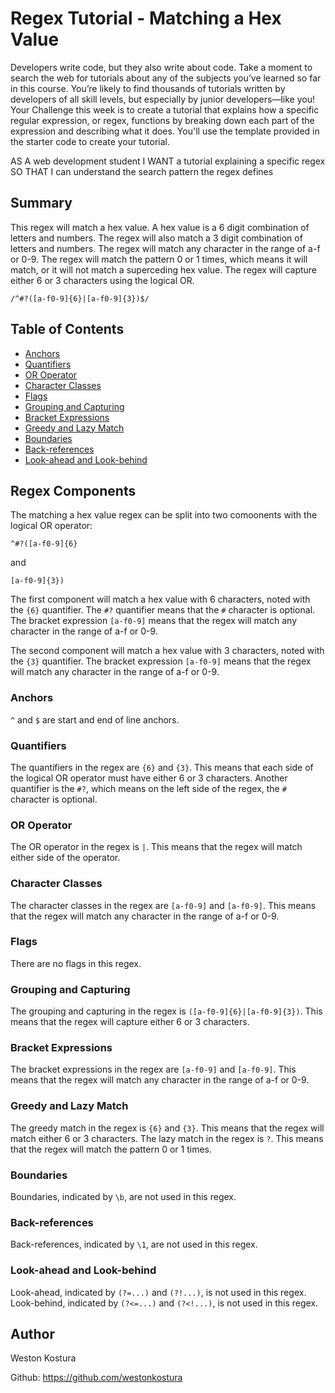 # Regex Tutorial - Matching a Hex Value

Developers write code, but they also write about code. Take a moment to search the web for tutorials about any of the subjects you’ve learned so far in this course. You’re likely to find thousands of tutorials written by developers of all skill levels, but especially by junior developers—like you!
Your Challenge this week is to create a tutorial that explains how a specific regular expression, or regex, functions by breaking down each part of the expression and describing what it does. You'll use the template provided in the starter code to create your tutorial.

AS A web development student
I WANT a tutorial explaining a specific regex
SO THAT I can understand the search pattern the regex defines

## Summary

This regex will match a hex value. A hex value is a 6 digit combination of letters and numbers. The regex will also match a 3 digit combination of letters and numbers. The regex will match any character in the range of a-f or 0-9. The regex will match the pattern 0 or 1 times, which means it will match, or it will not match a superceding hex value. The regex will capture either 6 or 3 characters using the logical OR.

```/^#?([a-f0-9]{6}|[a-f0-9]{3})$/```

## Table of Contents

- [Anchors](#anchors)
- [Quantifiers](#quantifiers)
- [OR Operator](#or-operator)
- [Character Classes](#character-classes)
- [Flags](#flags)
- [Grouping and Capturing](#grouping-and-capturing)
- [Bracket Expressions](#bracket-expressions)
- [Greedy and Lazy Match](#greedy-and-lazy-match)
- [Boundaries](#boundaries)
- [Back-references](#back-references)
- [Look-ahead and Look-behind](#look-ahead-and-look-behind)

## Regex Components
The matching a hex value regex can be split into two comoonents with the logical OR operator:

```^#?([a-f0-9]{6}```

and 

```[a-f0-9]{3})```

The first component will match a hex value with 6 characters, noted with the `{6}` quantifier. The `#?` quantifier means that the `#` character is optional. The bracket expression `[a-f0-9]` means that the regex will match any character in the range of a-f or 0-9.

The second component will match a hex value with 3 characters, noted with the `{3}` quantifier. The bracket expression `[a-f0-9]` means that the regex will match any character in the range of a-f or 0-9.


### Anchors
`^` and `$` are start and end of line anchors.

### Quantifiers
The quantifiers in the regex are `{6}` and `{3}`. This means that each side of the logical OR operator must have either 6 or 3 characters.
Another quantifier is the `#?`, which means on the left side of the regex, the `#` character is optional.

### OR Operator
The OR operator in the regex is `|`. This means that the regex will match either side of the operator.

### Character Classes
The character classes in the regex are `[a-f0-9]` and `[a-f0-9]`. This means that the regex will match any character in the range of a-f or 0-9.

### Flags
There are no flags in this regex.

### Grouping and Capturing
The grouping and capturing in the regex is `([a-f0-9]{6}|[a-f0-9]{3})`. This means that the regex will capture either 6 or 3 characters.

### Bracket Expressions
The bracket expressions in the regex are `[a-f0-9]` and `[a-f0-9]`. This means that the regex will match any character in the range of a-f or 0-9.

### Greedy and Lazy Match
The greedy match in the regex is `{6}` and `{3}`. This means that the regex will match either 6 or 3 characters. The lazy match in the regex is `?`. This means that the regex will match the pattern 0 or 1 times.

### Boundaries
Boundaries, indicated by `\b`, are not used in this regex.

### Back-references
Back-references, indicated by `\1`, are not used in this regex.

### Look-ahead and Look-behind
Look-ahead, indicated by `(?=...)` and `(?!...)`, is not used in this regex. Look-behind, indicated by `(?<=...)` and `(?<!...)`, is not used in this regex.

## Author
Weston Kostura

Github: https://github.com/westonkostura